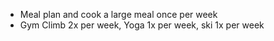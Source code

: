 - Meal plan and cook a large meal once per week
- Gym Climb 2x per week, Yoga 1x per week, ski 1x per week
